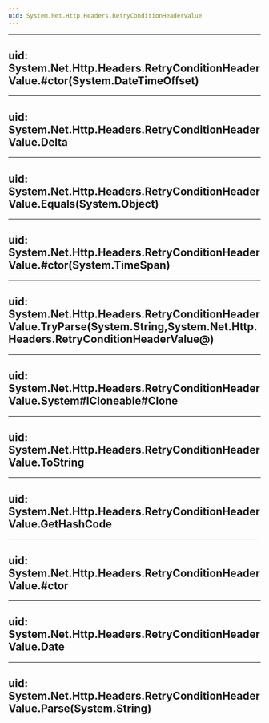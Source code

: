 ```yaml
---
uid: System.Net.Http.Headers.RetryConditionHeaderValue
---
```


---
uid: System.Net.Http.Headers.RetryConditionHeaderValue.#ctor(System.DateTimeOffset)
---

---
uid: System.Net.Http.Headers.RetryConditionHeaderValue.Delta
---

---
uid: System.Net.Http.Headers.RetryConditionHeaderValue.Equals(System.Object)
---

---
uid: System.Net.Http.Headers.RetryConditionHeaderValue.#ctor(System.TimeSpan)
---

---
uid: System.Net.Http.Headers.RetryConditionHeaderValue.TryParse(System.String,System.Net.Http.Headers.RetryConditionHeaderValue@)
---

---
uid: System.Net.Http.Headers.RetryConditionHeaderValue.System#ICloneable#Clone
---

---
uid: System.Net.Http.Headers.RetryConditionHeaderValue.ToString
---

---
uid: System.Net.Http.Headers.RetryConditionHeaderValue.GetHashCode
---

---
uid: System.Net.Http.Headers.RetryConditionHeaderValue.#ctor
---

---
uid: System.Net.Http.Headers.RetryConditionHeaderValue.Date
---

---
uid: System.Net.Http.Headers.RetryConditionHeaderValue.Parse(System.String)
---
